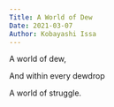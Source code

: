 ```yaml
---
Title: A World of Dew
Date: 2021-03-07
Author: Kobayashi Issa
---
```


A world of dew,

And within every dewdrop

A world of struggle.